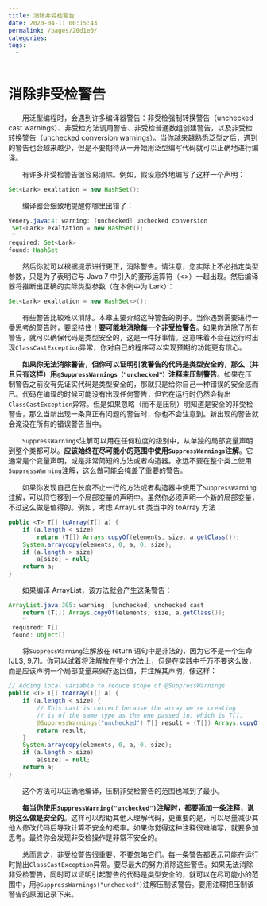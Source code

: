 ```yaml
---
title: 消除非受检警告
date: 2020-04-11 00:15:43
permalink: /pages/20d1e0/
categories:
tags:
  - 
---
```

# 消除非受检警告

&emsp;&emsp;用泛型编程时，会遇到许多编译器警告：非受检强制转换警告（unchecked cast warnings）、非受检方法调用警告、非受检普通数组创建警告，以及非受检转换警告（unchecked conversion warnings）。当你越来越熟悉泛型之后，遇到的警告也会越来越少，但是不要期待从一开始用泛型编写代码就可以正确地进行编译。

&emsp;&emsp;有许多非受检警告很容易消除。例如，假设意外地编写了这样一个声明：

```java
Set<Lark> exaltation = new HashSet();
```

&emsp;&emsp;编译器会细致地提醒你哪里出错了：

```java
Venery.java:4: warning: [unchecked] unchecked conversion
 Set<Lark> exaltation = new HashSet();
 ^
required: Set<Lark>
found: HashSet
```

&emsp;&emsp;然后你就可以根据提示进行更正，消除警告。请注意，您实际上不必指定类型参数，只是为了表明它与 Java 7 中引入的菱形运算符（<>）一起出现。然后编译器将推断出正确的实际类型参数（在本例中为 Lark）：

```java
Set<Lark> exaltation = new HashSet<>();
```

&emsp;&emsp;有些警告比较难以消除。本章主要介绍这种警告的例子。当你遇到需要进行一番思考的警告时，要坚持住！**要可能地消除每一个非受检警告**。如果你消除了所有警告，就可以确保代码是类型安全的，这是一件好事情。这意味着不会在运行时出现`ClassCastException`异常，你对自己的程序可以实现预期的功能更有信心。

&emsp;&emsp;**如果你无法消除警告，但你可以证明引发警告的代码是类型安全的，那么（并且只有这样）用`@SuppressWarnings（"unchecked"）`注释来压制警告**。如果在压制警告之前没有先证实代码是类型安全的，那就只是给你自己一种错误的安全感而已。代码在编译的时候可能没有出现任何警告，但它在运行时仍然会抛出`ClassCastException`异常。但是如果忽略（而不是压制）明知道是安全的非受检警告，那么当新出现一条真正有问题的警告时，你也不会注意到。新出现的警告就会淹没在所有的错误警告当中。

&emsp;&emsp;`SuppressWarnings`注解可以用在任何粒度的级别中，从单独的局部变量声明到整个类都可以。**应该始终在尽可能小的范围中使用`SuppressWarnings`注解**。它通常是个变量声明，或是非常简短的方法或者构造器。永远不要在整个类上使用`SuppressWarning`注解，这么做可能会掩盖了重要的警告。

&emsp;&emsp;如果你发现自己在长度不止一行的方法或者构造器中使用了`SuppressWarning`注解，可以将它移到一个局部变量的声明中。虽然你必须声明一个新的局部变量，不过这么做是值得的。例如，考虑 ArrayList 类当中的 toArray 方法：

```java
public <T> T[] toArray(T[] a) {
    if (a.length < size)
        return (T[]) Arrays.copyOf(elements, size, a.getClass());
    System.arraycopy(elements, 0, a, 0, size);
    if (a.length > size)
        a[size] = null;
    return a;
}
```

&emsp;&emsp;如果编译 ArrayList，该方法就会产生这条警告：

```java
ArrayList.java:305: warning: [unchecked] unchecked cast
    return (T[]) Arrays.copyOf(elements, size, a.getClass());
    ^
 required: T[]
 found: Object[]
```

&emsp;&emsp;将`SuppressWarning`注解放在 return 语句中是非法的，因为它不是一个生命[JLS, 9.7]。你可以试着将注解放在整个方法上，但是在实践中千万不要这么做，而是应该声明一个局部变量来保存返回值，并注解其声明，像这样：

```java
// Adding local variable to reduce scope of @SuppressWarnings
public <T> T[] toArray(T[] a) {
    if (a.length < size) {
        // This cast is correct because the array we're creating
        // is of the same type as the one passed in, which is T[].
        @SuppressWarnings("unchecked") T[] result = (T[]) Arrays.copyOf(elements, size, a.getClass());
        return result;
    }
    System.arraycopy(elements, 0, a, 0, size);
    if (a.length > size)
        a[size] = null;
    return a;
}
```

&emsp;&emsp;这个方法可以正确地编译，压制非受检警告的范围也减到了最小。

&emsp;&emsp;**每当你使用`SuppressWarning("unchecked")`注解时，都要添加一条注释，说明这么做是安全的**。这样可以帮助其他人理解代码，更重要的是，可以尽量减少其他人修改代码后导致计算不安全的概率。如果你觉得这种注释很难编写，就要多加思考。最终你会发现非受检操作是非常不安全的。

&emsp;&emsp;总而言之，非受检警告很重要，不要忽略它们。每一条警告都表示可能在运行时抛出`ClassCastException`异常。要尽最大的努力消除这些警告。如果无法消除非受检警告，同时可以证明引起警告的代码是类型安全的，就可以在尽可能小的范围中，用`@SuppressWarnings("unchecked")`注解压制该警告。要用注释把压制该警告的原因记录下来。

